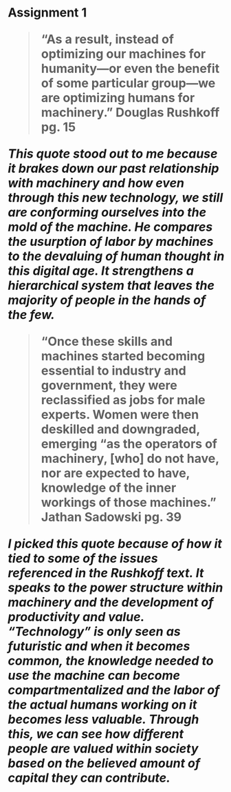 <H1> Assignment 1

> “As a result, instead of optimizing our machines for humanity—or even the benefit of some particular group—we are optimizing humans for machinery.” Douglas Rushkoff pg. 15

*This quote stood out to me because it brakes down our past relationship with machinery and how even through this new technology, we still are conforming ourselves into the mold of the machine. He compares the usurption of labor by machines to the devaluing of human thought in this digital age. It strengthens a hierarchical system that leaves the majority of people in the hands of the few.* 

> “Once these skills and machines started becoming essential to industry and government, they were reclassified as jobs for male experts. Women  were  then  deskilled  and  downgraded,  emerging  “as  the operators of machinery, [who] do not have, nor are expected to have, knowledge of the inner workings of those machines.” Jathan Sadowski pg. 39

*I picked this quote because of how it tied to some of the issues referenced in the Rushkoff text. It speaks to the power structure within machinery and the development of productivity and value. “Technology” is only seen as futuristic and when it becomes common, the knowledge needed to use the machine can become compartmentalized and the labor of the actual humans working on it becomes less valuable. Through this, we can see how different people are valued within society based on the believed amount of capital they can contribute.*
